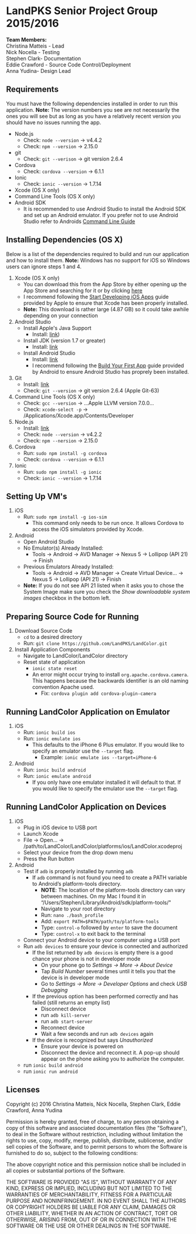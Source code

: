 # LandPKS Senior Project Group 2015/2016

**Team Members:**  
Christina Matteis - Lead <br />
Nick Nocella - Testing <br />
Stephen Clark- Documentation <br />
Eddie Crawford - Source Code Control/Deployment <br />
Anna Yudina- Design Lead <br /> 

## Requirements

You must have the following dependencies installed in order to run this application. **Note:** The version numbers you see are not necessarily the ones you will see but as long as you have a relatively recent version you should have no issues running the app.

- Node.js
	- Check: `node --version` -> v4.4.2
	- Check: `npm --version` -> 2.15.0
- git
	- Check: `git --verison` -> git version 2.6.4
- Cordova
	- Check: `cordova --version` -> 6.1.1
- Ionic
	- Check: `ionic --version` -> 1.7.14
- Xcode (OS X only)
- Command Line Tools (OS X only)
- Android SDK
	- It is recommended to use Android Studio to install the Android SDK and set up an Android emulator.  If you prefer not to use Android Studio refer to Androids [Command Line Guide](http://developer.android.com/tools/building/building-cmdline.html)

## Installing Dependencies (OS X)

Below is a list of the dependencies required to build and run our application and how to install them.  **Note:** Windows has no support for iOS so Windows users can ignore steps 1 and 4.

1. Xcode (OS X only)
	- You can download this from the App Store by either opening up the App Store and searching for it or by clicking [here](https://itunes.apple.com/us/app/xcode/id497799835?mt=12)
	- I recommend following the [Start Developing iOS Apps](https://developer.apple.com/library/ios/referencelibrary/GettingStarted/DevelopiOSAppsSwift/index.html?utm_source=statuscode&utm_medium=email) guide provided by Apple to ensure that Xcode has been properly installed.
	- **Note:** This download is rather large (4.87 GB) so it could take awhile depending on your connection
2. Android Studio
	- Install Apple's Java Support
		- Install: [link](https://support.apple.com/kb/DL1572?viewlocale=en_US&locale=en_US))
	- Install JDK (version 1.7 or greater)
		- Install: [link](http://www.oracle.com/technetwork/java/javase/downloads/jdk8-downloads-2133151.html)
	- Install Android Studio
		- Install: [link](http://developer.android.com/index.html)
		- I recommend following the [Build Your First App](http://developer.android.com/training/basics/firstapp/index.html) guide provided by Android to ensure Android Studio has proprely been installed.
3. Git
	- Install: [link](http://git-scm.com/downloads)
	- Check: `git --version` -> git version 2.6.4 (Apple Git-63)
4. Command Line Tools (OS X only)
	- Check: `gcc --version` -> ...Apple LLVM version 7.0.0...
	- Check: `xcode-select -p` -> /Applications/Xcode.app/Contents/Developer
5. Node.js
	- Install: [link](https://nodejs.org/en/download/)
	- Check: `node --version` -> v4.2.2
	- Check: `npm --nersion` -> 2.15.0
6. Cordova
	- Run: `sudo npm install -g cordova`
	- Check: `cordova --version` -> 6.1.1
7. Ionic
	- Run: `sudo npm install -g ionic`
	- Check: `ionic --version` -> 1.7.14

## Setting Up VM's

1. iOS
	- Run: `sudo npm install -g ios-sim`
		- This command only needs to be run once.  It allows Cordova to access the iOS simulators provided by Xcode.
2. Android
	- Open Android Studio
	- No Emulator(s) Already Installed:
		- Tools -> Android -> AVD Manager -> Nexus 5 -> Lollipop (API 21) -> Finish
	- Previous Emulators Already Installed:
		- Tools -> Android -> AVD Manager -> Create Virtual Device... -> Nexus 5 -> Lollipop (API 21) -> Finish
	- **Note:** If you do not see API 21 listed when it asks you to chose the System Image make sure you check the *Show downloadable system images* checkbox in the bottom left.

## Preparing Source Code for Running

1. Download Source Code
	- `cd` to a desired directory
	- Run: `git clone https://github.com/LandPKS/LandColor.git`
2. Install Application Components
	- Navigate to LandColor/LandColor directory
	- Reset state of application
		- `ionic state reset`
		- An error might occur trying to install `org.apache.cordova.camera`.  This happens because the backwards identifier is an old naming convention Apache used.
			- Fix: `cordova plugin add cordova-plugin-camera`

## Running LandColor Application on Emulator

1. iOS
	- Run: `ionic build ios`
	- Run: `ionic emulate ios`
		- This defaults to the iPhone 6 Plus emulator.  If you would like to specify an emulator use the `--target` flag.
			- Example: `ionic emulate ios --target=iPhone-6`
2. Android
	- Run: `ionic build android`
	- Run: `ionic emulate android`
		- If you only have one emulator installed it will default to that.  If you would like to specify the emulator use the `--target` flag.

## Running LandColor Application on Devices

1. iOS
	- Plug in iOS device to USB port
	- Launch Xcode
	- File -> Open... -> /path/to/LandColor/LandColor/platforms/ios/LandColor.xcodeproj
	- Select your device from the drop down menu
	- Press the Run button
2. Android
	- Test if `adb` is properly installed by running `adb`
		- If `adb` command is not found you need to create a PATH variable to Android’s platform-tools directory. 
			- **NOTE**: The location of the platform-tools directory can vary between machines.  On my Mac I found it in “/Users/Stephen/Library/Android/sdk/platform-tools/"
			- Navigate to your root directory
			- Run: `nano ./bash_profile`
			- Add: `export PATH=$PATH/path/to/platform-tools`
			- Type: `control-o` followed by `enter` to save the document
			- Type: `control-x` to exit back to the terminal
	- Connect your Android device to your computer using a USB port
	- Run `adb devices` to ensure your device is connected and authorized
		- If the list returned by `adb devices` is empty there is a good chance your phone is not in developer mode
			- On your phone go to *Settings -> More -> About Device*
			- Tap *Build Number* several times until it tells you that the device is in developer mode
			- Go to *Settings -> More -> Developer Options* and check *USB Debugging*
		- If the previous option has been performed correctly and has failed (still returns an empty list)
			- Disconnect device
			- run `adb kill-server`
			- run `adb start-server`
			- Reconnect device
			- Wait a few seconds and run `adb devices` again
		- If the device is recognized but says *Unauthorized*
			- Ensure your device is powered on
			- Disconnect the device and reconnect it.  A pop-up should appear on the phone asking you to authorize the computer.
	- run `ionic build android`
	- run `ionic run android`

## Licenses

Copyright (c) 2016 Christina Matteis, Nick Nocella, Stephen Clark, Eddie Crawford, Anna Yudina

Permission is hereby granted, free of charge, to any person obtaining a copy of this software and associated documentation files (the "Software"), to deal in the Software without restriction, including without limitation the rights to use, copy, modify, merge, publish, distribute, sublicense, and/or sell copies of the Software, and to permit persons to whom the Software is furnished to do so, subject to the following conditions:

The above copyright notice and this permission notice shall be included in all copies or substantial portions of the Software.

THE SOFTWARE IS PROVIDED "AS IS", WITHOUT WARRANTY OF ANY KIND, EXPRESS OR IMPLIED, INCLUDING BUT NOT LIMITED TO THE WARRANTIES OF MERCHANTABILITY, FITNESS FOR A PARTICULAR PURPOSE AND NONINFRINGEMENT. IN NO EVENT SHALL THE AUTHORS OR COPYRIGHT HOLDERS BE LIABLE FOR ANY CLAIM, DAMAGES OR OTHER LIABILITY, WHETHER IN AN ACTION OF CONTRACT, TORT OR OTHERWISE, ARISING FROM, OUT OF OR IN CONNECTION WITH THE SOFTWARE OR THE USE OR OTHER DEALINGS IN THE SOFTWARE.